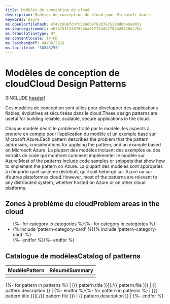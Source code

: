 ```yaml
---
title: Modèles de conception de cloud
description: Modèles de conception de cloud pour Microsoft Azure
keywords: Azure
ms.openlocfilehash: 4747c896fc6fc5866be782d76c5290d6b49ad451
ms.sourcegitcommit: e67b751f230792bba917754d67789a20810dc76b
ms.translationtype: HT
ms.contentlocale: fr-FR
ms.lasthandoff: 04/06/2018
ms.locfileid: "30848255"
---
```

# <a name="cloud-design-patterns"></a><span data-ttu-id="6bfae-104">Modèles de conception de cloud</span><span class="sxs-lookup"><span data-stu-id="6bfae-104">Cloud Design Patterns</span></span>

[!INCLUDE [header](../../_includes/header.md)]

<span data-ttu-id="6bfae-105">Ces modèles de conception sont utiles pour développer des applications fiables, évolutives et sécurisées dans le cloud.</span><span class="sxs-lookup"><span data-stu-id="6bfae-105">These design patterns are useful for building reliable, scalable, secure applications in the cloud.</span></span>

<span data-ttu-id="6bfae-106">Chaque modèle décrit le problème traité par le modèle, les aspects à prendre en compte pour l’application du modèle et un exemple basé sur Microsoft Azure.</span><span class="sxs-lookup"><span data-stu-id="6bfae-106">Each pattern describes the problem that the pattern addresses, considerations for applying the pattern, and an example based on Microsoft Azure.</span></span> <span data-ttu-id="6bfae-107">La plupart des modèles incluent des exemples ou des extraits de code qui montrent comment implémenter le modèle sur Azure.</span><span class="sxs-lookup"><span data-stu-id="6bfae-107">Most of the patterns include code samples or snippets that show how to implement the pattern on Azure.</span></span> <span data-ttu-id="6bfae-108">La plupart des modèles sont appropriés à n’importe quel système distribué, qu’il soit hébergé sur Azure ou sur d’autres plateformes cloud.</span><span class="sxs-lookup"><span data-stu-id="6bfae-108">However, most of the patterns are relevant to any distributed system, whether hosted on Azure or on other cloud platforms.</span></span>

## <a name="problem-areas-in-the-cloud"></a><span data-ttu-id="6bfae-109">Zones à problème du cloud</span><span class="sxs-lookup"><span data-stu-id="6bfae-109">Problem areas in the cloud</span></span>

<ul id="categories" class="panel">
<span data-ttu-id="6bfae-110">{%- for category in categories %}</span><span class="sxs-lookup"><span data-stu-id="6bfae-110">{%- for category in categories %}</span></span>
    <li>
    <span data-ttu-id="6bfae-111">{% include ’pattern-category-card’ %}</span><span class="sxs-lookup"><span data-stu-id="6bfae-111">{% include 'pattern-category-card' %}</span></span>
    </li>
<span data-ttu-id="6bfae-112">{%- endfor %}</span><span class="sxs-lookup"><span data-stu-id="6bfae-112">{%- endfor %}</span></span>
</ul>

## <a name="catalog-of-patterns"></a><span data-ttu-id="6bfae-113">Catalogue de modèles</span><span class="sxs-lookup"><span data-stu-id="6bfae-113">Catalog of patterns</span></span>

| <span data-ttu-id="6bfae-114">Modèle</span><span class="sxs-lookup"><span data-stu-id="6bfae-114">Pattern</span></span> | <span data-ttu-id="6bfae-115">Résumé</span><span class="sxs-lookup"><span data-stu-id="6bfae-115">Summary</span></span> |
|---------|---------|
|         |         |

<span data-ttu-id="6bfae-116">{%- for pattern in patterns %} | [{{ pattern.title }}](./{{ pattern.file }}) | {{ pattern.description }} | {%- endfor %}</span><span class="sxs-lookup"><span data-stu-id="6bfae-116">{%- for pattern in patterns %} | [{{ pattern.title }}](./{{ pattern.file }}) | {{ pattern.description }} | {%- endfor %}</span></span>
